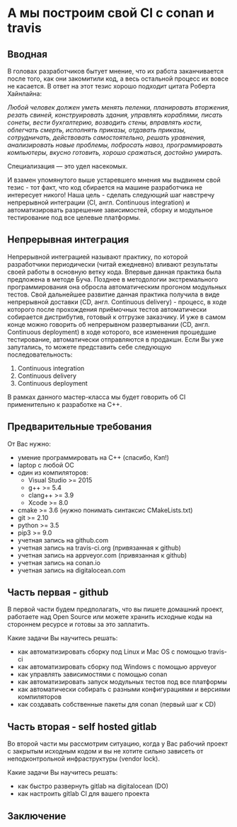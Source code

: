 # А мы построим свой CI с conan и travis

## Вводная

В головах разработчиков бытует мнение, что их работа заканчивается после того, 
как они закомитили код, а весь остальной процесс их вовсе не касается. В ответ 
на этот тезис хорошо подходит цитата Роберта Хайнлайна:

_Любой человек должен уметь менять пеленки, планировать вторжения, резать
свиней, конструировать здания, управлять кораблями, писать сонеты, вести
бухгалтерию, возводить стены, вправлять кости, облегчать смерть, исполнять 
приказы, отдавать приказы, сотрудничать, действовать самостоятельно, решать
уравнения, анализировать новые проблемы, побросать навоз, программировать 
компьютеры, вкусно готовить, хорошо сражаться, достойно умирать._

Специализация — это удел насекомых.

И взамен упомянутого выше устаревшего мнения мы выдвинем свой тезис - тот факт, что код сбирается на машине разработчика не интересует никого! Наша цель - сделать следующий шаг навстречу непрерывной интеграции (CI, англ. Continuous integration) и автоматизировать разрешение зависимостей, сборку и модульное тестирование под все целевые платформы.

## Непрерывная интеграция

Непрерывной интеграцией называют практику, по которой разработчики периодически (читай ежедневно) вливают результаты своей работы в основную ветку кода. Впервые данная практика была предложена в методе Буча. Позднее в методологии экстремального программирования она обросла автоматическим прогоном модульных тестов. Свой дальнейшее развитие данная практика получила в виде непрерывной доставки (CD, англ. Continuous delivery) - процесс, в ходе которого после прохождения приёмочных тестов автоматически собирается дистрибутив, готовый к отгрузке заказчику. И уже в самом конце можно говорить об непрерывном развертывании (CD, англ. Continuous deployment) в ходе которого, все изменения прошедшие тестирование, автоматически отправляются в продакшн. Если Вы уже запутались, то можете представить себе следующую последовательность:

1. Continuous integration
2. Continuous delivery
3. Continuous deployment

В рамках данного мастер-класса мы будет говорить об CI применительно к разработке на C++.

## Предварительные требования

От Вас нужно:

* умение программировать на C++ (спасибо, Кэп!)
* laptop c любой ОС
* один из компиляторов:
    * Visual Studio >= 2015
    * g++ >= 5.4
    * clang++ >= 3.9
    * Xcode >= 8.0
* cmake >= 3.6 (нужно понимать синтаксис CMakeLists.txt)
* git >= 2.10
* python >= 3.5
* pip3 >= 9.0
* учетная запись на github.com
* учетная запись на travis-ci.org (привязанная к github)
* учетная запись на appveyor.com (привязанная к github)
* учетная запись на conan.io
* учетная запись на digitalocean.com

## Часть первая - github

В первой части будем предполагать, что вы пишете домашний проект, работаете над Open Source или можете хранить исходные коды на стороннем ресурсе и готовы за это заплатить.

Какие задачи Вы научитесь решать:

* как автоматизировать сборку под Linux и Mac OS с помощью travis-ci
* как автоматизировать сборку под Windows с помощью appveyor
* как управлять зависимостями с помощью conan
* как автоматизировать запуск модульных тестов под все платформы
* как автоматически собирать с разными конфигурациями и версиями компиляторов
* как создавать собственные пакеты для conan (первый шаг к CD)

## Часть вторая - self hosted gitlab

Во второй части мы рассмотрим ситуацию, когда у Вас рабочий проект с закрытым исходным кодом и вы не хотите сильно зависеть от неподконтрольной инфраструктуры (vendor lock).

Какие задачи Вы научитесь решать:

* как быстро развернуть gitlab на digitalocean (DO)
* как настроить gitlab CI для вашего проекта

## Заключение